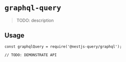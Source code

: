 # `graphql-query`

> TODO: description

## Usage

```
const graphqlQuery = require('@nestjs-query/graphql');

// TODO: DEMONSTRATE API
```
